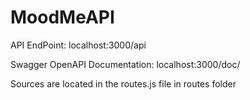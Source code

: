 # MoodMeAPI

API EndPoint: localhost:3000/api

Swagger OpenAPI Documentation: localhost:3000/doc/

Sources are located in the routes.js file in routes folder
